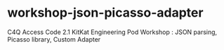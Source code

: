 # workshop-json-picasso-adapter
C4Q Access Code 2.1 KitKat Engineering Pod Workshop : JSON parsing, Picasso library, Custom Adapter
